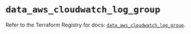 # `data_aws_cloudwatch_log_group`

Refer to the Terraform Registry for docs: [`data_aws_cloudwatch_log_group`](https://registry.terraform.io/providers/hashicorp/aws/5.100.0/docs/data-sources/cloudwatch_log_group).
